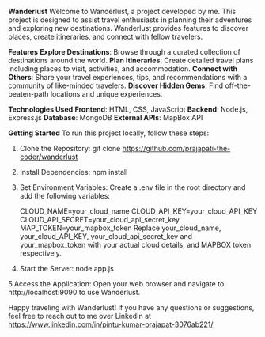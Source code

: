 **Wanderlust**
Welcome to Wanderlust, a project developed by me. This project is designed to assist travel enthusiasts in planning their adventures and exploring new destinations. Wanderlust provides features to discover places, create itineraries, and connect with fellow travelers.

**Features**
**Explore Destinations**: Browse through a curated collection of destinations around the world.
**Plan Itineraries**: Create detailed travel plans including places to visit, activities, and accommodation.
**Connect with Others**: Share your travel experiences, tips, and recommendations with a community of like-minded travelers.
**Discover Hidden Gems**: Find off-the-beaten-path locations and unique experiences.


**Technologies Used**
**Frontend**: HTML, CSS, JavaScript
**Backend**: Node.js, Express.js
**Database**: MongoDB
**External APIs**: MapBox API


**Getting Started**
To run this project locally, follow these steps:

1. Clone the Repository:
   git clone https://github.com/prajapati-the-coder/wanderlust

2. Install Dependencies:
   npm install

3. Set Environment Variables:
   Create a .env file in the root directory and add the following variables:
   
    CLOUD_NAME=your_cloud_name
    CLOUD_API_KEY=your_cloud_API_KEY
    CLOUD_API_SECRET=your_cloud_api_secret_key
    MAP_TOKEN=your_mapbox_token
Replace your_cloud_name, your_cloud_API_KEY, your_cloud_api_secret_key and your_mapbox_token with your actual cloud details, and MAPBOX token respectively.

4. Start the Server:
   node app.js

5.Access the Application:
  Open your web browser and navigate to http://localhost:9090 to use Wanderlust.


Happy traveling with Wanderlust! If you have any questions or suggestions, feel free to reach out to me over LinkedIn at https://www.linkedin.com/in/pintu-kumar-prajapat-3076ab221/
